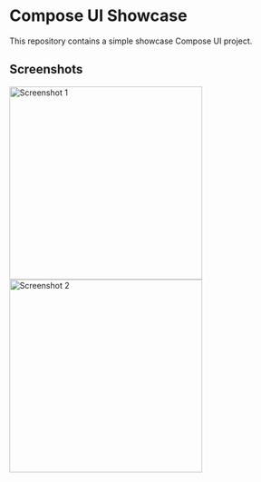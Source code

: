 # Compose UI Showcase

This repository contains a simple showcase Compose UI project.

## Screenshots

<div>
   <img src="https://github.com/user-attachments/assets/b0b12fd5-cbb3-4cf2-b92b-58660c18d33f" width="340" alt="Screenshot 1">
   <img src="https://github.com/user-attachments/assets/665f8c3c-9c9b-4449-84af-6dab3ce53e73" width="340" alt="Screenshot 2">
</div>
